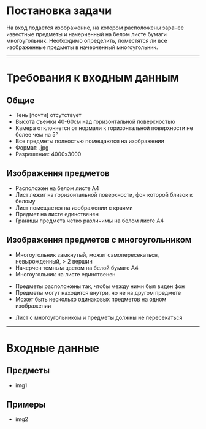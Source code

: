 # Постановка задачи

На вход подается изображение, на котором расположены заранее известные предметы и начерченный на белом листе бумаги многоугольник. Необходимо определить, поместятся ли все изображенные предметы в начерченный многоугольник.

---

# Требования к входным данным

## Общие

 * Тень [почти] отсутствует
 * Высота съемки 40-60см над горизонтальной поверхностью
 * Камера отклоняется от нормали к горизонтальной поверхности не более чем на 5°
 * Все предметы полностью помещаются на изображении
 * Формат: .jpg
 * Разрешение: 4000x3000


## Изображения предметов

 * Расположен на белом листе A4
 * Лист лежит на горизонтальной поверхности, фон которой близок к белому
 * Лист помещается на изображении с краями
 * Предмет на листе единственен
 * Границы предмета четко различимы на белом листе A4


## Изображения предметов с многоугольником

 * Многоугольник замкнутый, может самопересекаться, невырожденный, > 2 вершин
 * Начерчен темным цветом на белой бумаге А4
 * Многоугольник на листе единственен

<!-- -->

 * Предметы расположены так, чтобы между ними был виден фон
 * Предметы могут находится внутри, но не на другом предмете
 * Может быть несколько одинаковых предметов на одном изображении

<!-- -->

 * Лист с многоугольником и предметы должны не пересекаться

---

# Входные данные

## Предметы

 * img1

## Примеры

 * img2
